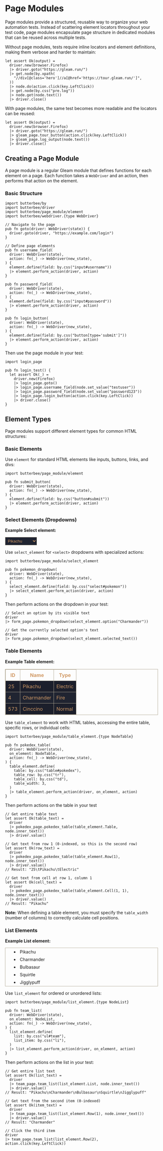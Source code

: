# Page Modules

Page modules provide a structured, reusable way to organize your web automation tests. Instead of scattering element locators throughout your test code, page modules encapsulate page structure in dedicated modules that can be reused across multiple tests.

Without page modules, tests require inline locators and element definitions, making them verbose and harder to maintain:

```gleam
let assert Ok(output) =
  driver.new(browser.Firefox)
  |> driver.goto("https://gleam.run/")
  |> get.node(by.xpath(
    "//div[@class='hero']//a[@href='https://tour.gleam.run/']",
  ))
  |> node.do(action.click(key.LeftClick))
  |> get.node(by.css("pre.log"))
  |> node.get(node.text())
  |> driver.close()
```

With page modules, the same test becomes more readable and the locators can be reused:

```gleam
let assert Ok(output) =
  driver.new(browser.Firefox)
  |> driver.goto("https://gleam.run/")
  |> gleam_page.tour_button(action.click(key.LeftClick))
  |> gleam_page.log_output(node.text())
  |> driver.close()
```

## Creating a Page Module

A page module is a regular Gleam module that defines functions for each element on a page. Each function takes a `WebDriver` and an action, then performs that action on the element.

### Basic Structure

```gleam
import butterbee/by
import butterbee/driver
import butterbee/page_module/element
import butterbee/webdriver.{type WebDriver}

// Navigate to the page
pub fn goto(driver: WebDriver(state)) {
  driver.goto(driver, "https://example.com/login")
}

// Define page elements
pub fn username_field(
  driver: WebDriver(state),
  action: fn(_) -> WebDriver(new_state),
) {
  element.define(field: by.css("input#username"))
  |> element.perform_action(driver, action)
}

pub fn password_field(
  driver: WebDriver(state),
  action: fn(_) -> WebDriver(new_state),
) {
  element.define(field: by.css("input#password"))
  |> element.perform_action(driver, action)
}

pub fn login_button(
  driver: WebDriver(state),
  action: fn(_) -> WebDriver(new_state),
) {
  element.define(field: by.css("button[type='submit']"))
  |> element.perform_action(driver, action)
}
```

Then use the page module in your test:

```gleam
import login_page

pub fn login_test() {
  let assert Ok(_) =
    driver.new(Firefox)
    |> login_page.goto()
    |> login_page.username_field(node.set_value("testuser"))
    |> login_page.password_field(node.set_value("password123"))
    |> login_page.login_button(action.click(key.LeftClick))
    |> driver.close()
}
```

## Element Types

Page modules support different element types for common HTML structures:

### Basic Elements

Use `element` for standard HTML elements like inputs, buttons, links, and divs:

```gleam
import butterbee/page_module/element

pub fn submit_button(
  driver: WebDriver(state),
  action: fn(_) -> WebDriver(new_state),
) {
  element.define(field: by.css("button#submit"))
  |> element.perform_action(driver, action)
}
```

### Select Elements (Dropdowns)

**Example Select element:**

<select id="pokemon" style="background-color: #202431; color: #d19a66; padding: 4px; border: 1px solid #b1a894;">
  <option value="pikachu">Pikachu</option>
  <option value="charmander">Charmander</option>
  <option value="bulbasaur">Bulbasaur</option>
  <option value="squirtle">Squirtle</option>
</select>

Use `select_element` for `<select>` dropdowns with specialized actions:

```gleam
import butterbee/page_module/select_element

pub fn pokemon_dropdown(
  driver: WebDriver(state),
  action: fn(_) -> WebDriver(new_state),
) {
  select_element.define(field: by.css("select#pokemon"))
  |> select_element.perform_action(driver, action)
}
```

Then perform actions on the dropdown in your test:

```gleam
// Select an option by its visible text
driver
|> form_page.pokemon_dropdown(select_element.option("Charmander"))

// Get the currently selected option's text
driver
|> form_page.pokemon_dropdown(select_element.selected_text())
```

### Table Elements

**Example Table element:**
<table id="pokedex" style="color: #d19a66; border-collapse: collapse; border: 1px solid #b1a894;">
  <tr>
    <th style="border: 1px solid #b1a894; padding: 8px;">ID</th>
    <th style="border: 1px solid #b1a894; padding: 8px;">Name</th>
    <th style="border: 1px solid #b1a894; padding: 8px;">Type</th>
  </tr>
  <tr style="background-color: #1c1f2b;">
    <td style="border: 1px solid #b1a894; padding: 8px;">25</td>
    <td style="border: 1px solid #b1a894; padding: 8px;">Pikachu</td>
    <td style="border: 1px solid #b1a894; padding: 8px;">Electric</td>
  </tr>
  <tr style="background-color: #202431;">
    <td style="border: 1px solid #b1a894; padding: 8px;">4</td>
    <td style="border: 1px solid #b1a894; padding: 8px;">Charmander</td>
    <td style="border: 1px solid #b1a894; padding: 8px;">Fire</td>
  </tr>
  <tr style="background-color: #1c1f2b;">
    <td style="border: 1px solid #b1a894; padding: 8px;">573</td>
    <td style="border: 1px solid #b1a894; padding: 8px;">Cinccino</td>
    <td style="border: 1px solid #b1a894; padding: 8px;">Normal</td>
  </tr>
</table>

Use `table_element` to work with HTML tables, accessing the entire table, specific rows, or individual cells:

```gleam
import butterbee/page_module/table_element.{type NodeTable}

pub fn pokedex_table(
  driver: WebDriver(state),
  on_element: NodeTable,
  action: fn(_) -> WebDriver(new_state),
) {
  table_element.define(
    table: by.css("table#pokedex"),
    table_row: by.css("tr"),
    table_cell: by.css("td"),
    table_width: 3,
  )
  |> table_element.perform_action(driver, on_element, action)
}
```

Then perform actions on the table in your test

```gleam
// Get entire table text
let assert Ok(table_text) =
  driver
  |> pokedex_page.pokedex_table(table_element.Table, node.inner_text())
  |> driver.value()

// Get text from row 1 (0-indexed, so this is the second row)
let assert Ok(row_text) =
  driver
  |> pokedex_page.pokedex_table(table_element.Row(1), node.inner_text())
  |> driver.value()
// Result: "25\tPikachu\tElectric"

// Get text from cell at row 1, column 1
let assert Ok(cell_text) =
  driver
  |> pokedex_page.pokedex_table(table_element.Cell(1, 1), node.inner_text())
  |> driver.value()
// Result: "Pikachu"
```

**Note:** When defining a table element, you must specify the `table_width` (number of columns) to correctly calculate cell positions.

### List Elements

**Example List element:**
<ul id="team" style="border: 1px solid #b1a894; list-style-position: inside;">
  <li style="padding: 4px;">Pikachu</li>
  <li style="padding: 4px;">Charmander</li>
  <li style="padding: 4px;">Bulbasaur</li>
  <li style="padding: 4px;">Squirtle</li>
  <li style="padding: 4px;">Jigglypuff</li>
</ul>

Use `list_element` for ordered or unordered lists:

```gleam
import butterbee/page_module/list_element.{type NodeList}

pub fn team_list(
  driver: WebDriver(state),
  on_element: NodeList,
  action: fn(_) -> WebDriver(new_state),
) {
  list_element.define(
    list: by.css("ul#team"),
    list_item: by.css("li"),
  )
  |> list_element.perform_action(driver, on_element, action)
}
```

Then perform actions on the list in your test:

```gleam
// Get entire list text
let assert Ok(list_text) =
  driver
  |> team_page.team_list(list_element.List, node.inner_text())
  |> driver.value()
// Result: "Pikachu\nCharmander\nBulbasaur\nSquirtle\nJigglypuff"

// Get text from the second item (0-indexed)
let assert Ok(item_text) =
  driver
  |> team_page.team_list(list_element.Row(1), node.inner_text())
  |> driver.value()
// Result: "Charmander"

// Click the third item
driver
|> team_page.team_list(list_element.Row(2), action.click(key.LeftClick))
